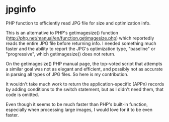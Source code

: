 jpginfo
=======

PHP function to efficiently read JPG file for size and optimization info.

This is an alternative to PHP's getimagesize() function (http://php.net/manual/en/function.getimagesize.php) which reportedly reads the entire JPG file before returning info. I needed something much faster and the ability to report the JPG's optimization type, "baseline" or "progressive", which getimagesize() does not return.

On the getimagesize() PHP manual page, the top-voted script that attempts a similar goal was not as elegant and efficient, and possibly not as accurate in parsing all types of JPG files.  So here is my contribution.

It wouldn't take much work to return the application-specific (APPn) records by adding conditions to the switch statement, but as I didn't need them, that code is omitted.

Even though it seems to be much faster than PHP's built-in function, especially when processing large images, I would love for it to be even faster.
